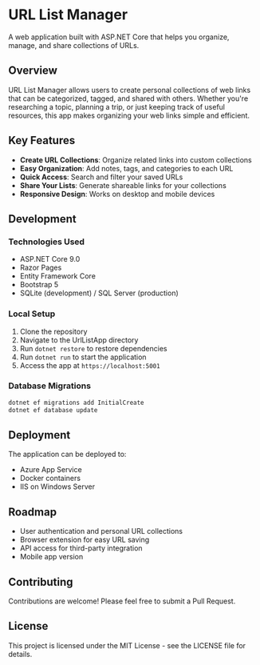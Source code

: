 # URL List Manager

A web application built with ASP.NET Core that helps you organize, manage, and share collections of URLs.

## Overview

URL List Manager allows users to create personal collections of web links that can be categorized, tagged, and shared with others. Whether you're researching a topic, planning a trip, or just keeping track of useful resources, this app makes organizing your web links simple and efficient.

## Key Features

- **Create URL Collections**: Organize related links into custom collections
- **Easy Organization**: Add notes, tags, and categories to each URL
- **Quick Access**: Search and filter your saved URLs
- **Share Your Lists**: Generate shareable links for your collections
- **Responsive Design**: Works on desktop and mobile devices

## Development

### Technologies Used
- ASP.NET Core 9.0
- Razor Pages
- Entity Framework Core
- Bootstrap 5
- SQLite (development) / SQL Server (production)

### Local Setup
1. Clone the repository
2. Navigate to the UrlListApp directory
3. Run `dotnet restore` to restore dependencies
4. Run `dotnet run` to start the application
5. Access the app at `https://localhost:5001`

### Database Migrations
```bash
dotnet ef migrations add InitialCreate
dotnet ef database update
```

## Deployment

The application can be deployed to:
- Azure App Service
- Docker containers
- IIS on Windows Server

## Roadmap

- User authentication and personal URL collections
- Browser extension for easy URL saving
- API access for third-party integration
- Mobile app version

## Contributing

Contributions are welcome! Please feel free to submit a Pull Request.

## License

This project is licensed under the MIT License - see the LICENSE file for details.
